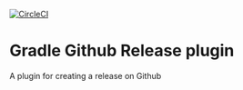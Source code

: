 [![CircleCI](https://circleci.com/gh/boxheed/gradle-extended-info-plugin/tree/master.svg?style=shield)](https://circleci.com/gh/boxheed/gradle-extended-info-plugin/tree/master)

# Gradle Github Release plugin
A plugin for creating a release on Github
